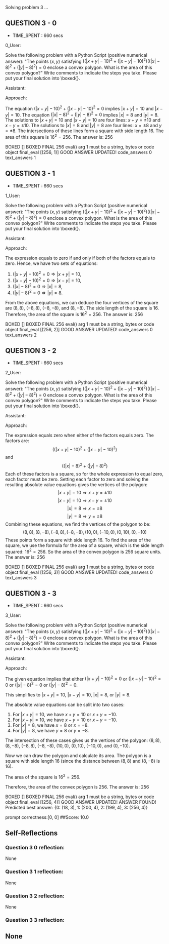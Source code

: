 Solving problem 3 ...



## QUESTION 3 - 0 
- TIME_SPENT : 660 secs

0_User:

Solve the following problem with a Python Script (positive numerical answer):
"The points $\left(x, y\right)$ satisfying $((\vert x + y \vert - 10)^2 + ( \vert x - y \vert - 10)^2)((\vert x \vert - 8)^2 + ( \vert y \vert - 8)^2) = 0$ enclose a convex polygon. What is the area of this convex polygon?"
Write comments to indicate the steps you take. Please put your final solution into \boxed{}.

Assistant:

Approach:

 The equation $(\vert x + y \vert - 10)^2 + ( \vert x - y \vert - 10)^2 = 0$ implies $\vert x + y \vert = 10$ and $\vert x - y \vert = 10$. The equation $(\vert x \vert - 8)^2 + ( \vert y \vert - 8)^2 = 0$ implies $\vert x \vert = 8$ and $\vert y \vert = 8$.
The solutions to $\vert x + y \vert = 10$ and $\vert x - y \vert = 10$ are four lines: $x + y = \pm10$ and $x - y = \pm10$.
The solutions to $\vert x \vert = 8$ and $\vert y \vert = 8$ are four lines: $x = \pm8$ and $y = \pm8$.
The intersections of these lines form a square with side length 16.
The area of this square is $16^2 = 256$. The answer is: $256$

BOXED []
BOXED FINAL 256
eval() arg 1 must be a string, bytes or code object final_eval
[(256, 1)]
GOOD ANSWER UPDATED!
code_answers 0 text_answers 1



## QUESTION 3 - 1 
- TIME_SPENT : 660 secs

1_User:

Solve the following problem with a Python Script (positive numerical answer):
"The points $\left(x, y\right)$ satisfying $((\vert x + y \vert - 10)^2 + ( \vert x - y \vert - 10)^2)((\vert x \vert - 8)^2 + ( \vert y \vert - 8)^2) = 0$ enclose a convex polygon. What is the area of this convex polygon?"
Write comments to indicate the steps you take. Please put your final solution into \boxed{}.

Assistant:

Approach:


The expression equals to zero if and only if both of the factors equals to zero. Hence, we have two sets of equations:
1. $(\vert x + y \vert - 10)^2 = 0 \Rightarrow \vert x + y \vert = 10$,
2. $(\vert x - y \vert - 10)^2 = 0 \Rightarrow \vert x - y \vert = 10$,
3. $(\vert x \vert - 8)^2 = 0 \Rightarrow \vert x \vert = 8$,
4. $(\vert y \vert - 8)^2 = 0 \Rightarrow \vert y \vert = 8$.

From the above equations, we can deduce the four vertices of the square are $(8,8)$, $(-8,8)$, $(-8,-8)$, and $(8,-8)$. The side length of the square is $16$. Therefore, the area of the square is $16^2 = 256$.
The answer is: $256$

BOXED []
BOXED FINAL 256
eval() arg 1 must be a string, bytes or code object final_eval
[(256, 2)]
GOOD ANSWER UPDATED!
code_answers 0 text_answers 2



## QUESTION 3 - 2 
- TIME_SPENT : 660 secs

2_User:

Solve the following problem with a Python Script (positive numerical answer):
"The points $\left(x, y\right)$ satisfying $((\vert x + y \vert - 10)^2 + ( \vert x - y \vert - 10)^2)((\vert x \vert - 8)^2 + ( \vert y \vert - 8)^2) = 0$ enclose a convex polygon. What is the area of this convex polygon?"
Write comments to indicate the steps you take. Please put your final solution into \boxed{}.

Assistant:

Approach:


The expression equals zero when either of the factors equals zero. The factors are:
$$((\vert x + y \vert - 10)^2 + ( \vert x - y \vert - 10)^2)$$
and
$$((\vert x \vert - 8)^2 + ( \vert y \vert - 8)^2)$$
Each of these factors is a square, so for the whole expression to equal zero, each factor must be zero. 
Setting each factor to zero and solving the resulting absolute value equations gives the vertices of the polygon:
$$|x+y| = 10 \Rightarrow x+y = \pm 10$$
$$|x-y| = 10 \Rightarrow x-y = \pm 10$$
$$|x| = 8 \Rightarrow x = \pm 8$$
$$|y| = 8 \Rightarrow y = \pm 8$$
Combining these equations, we find the vertices of the polygon to be:
$$(8,8), (8,-8), (-8,8), (-8,-8), (10,0), (-10,0), (0,10), (0,-10)$$
These points form a square with side length 16. To find the area of the square, we use the formula for the area of a square, which is the side length squared: $16^2 = 256$. So the area of the convex polygon is 256 square units. The answer is: $256$

BOXED []
BOXED FINAL 256
eval() arg 1 must be a string, bytes or code object final_eval
[(256, 3)]
GOOD ANSWER UPDATED!
code_answers 0 text_answers 3



## QUESTION 3 - 3 
- TIME_SPENT : 660 secs

3_User:

Solve the following problem with a Python Script (positive numerical answer):
"The points $\left(x, y\right)$ satisfying $((\vert x + y \vert - 10)^2 + ( \vert x - y \vert - 10)^2)((\vert x \vert - 8)^2 + ( \vert y \vert - 8)^2) = 0$ enclose a convex polygon. What is the area of this convex polygon?"
Write comments to indicate the steps you take. Please put your final solution into \boxed{}.

Assistant:

Approach:

 The given equation implies that either $(\vert x + y \vert - 10)^2 = 0$ or $(\vert x - y \vert - 10)^2 = 0$ or $(\vert x \vert - 8)^2 = 0$ or $(\vert y \vert - 8)^2 = 0$. 

This simplifies to $\vert x + y \vert = 10$, $\vert x - y \vert = 10$, $\vert x \vert = 8$, or $\vert y \vert = 8$.

The absolute value equations can be split into two cases:

1. For $\vert x + y \vert = 10$, we have $x + y = 10$ or $x + y = -10$.
2. For $\vert x - y \vert = 10$, we have $x - y = 10$ or $x - y = -10$.
3. For $\vert x \vert = 8$, we have $x = 8$ or $x = -8$.
4. For $\vert y \vert = 8$, we have $y = 8$ or $y = -8$.

The intersection of these cases gives us the vertices of the polygon: $(8,8)$, $(8,-8)$, $(-8,8)$, $(-8,-8)$, $(10,0)$, $(0,10)$, $(-10,0)$, and $(0,-10)$.

Now we can draw the polygon and calculate its area. The polygon is a square with side length 16 (since the distance between $(8,8)$ and $(8,-8)$ is 16).

The area of the square is $16^2 = 256$.

Therefore, the area of the convex polygon is $256$.
The answer is: $256$

BOXED []
BOXED FINAL 256
eval() arg 1 must be a string, bytes or code object final_eval
[(256, 4)]
GOOD ANSWER UPDATED!
ANSWER FOUND!
Predicted best answer: {0: (18, 3), 1: (200, 4), 2: (199, 4), 3: (256, 4)}

prompt correctness:[0, 0]
##Score: 10.0

## Self-Reflections

### Question 3 0 reflection:
None
### Question 3 1 reflection:
None
### Question 3 2 reflection:
None
### Question 3 3 reflection:
None
---
